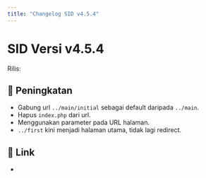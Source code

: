 ```yaml
---
title: "Changelog SID v4.5.4"
---
```


# SID Versi v4.5.4

Rilis: 

## :rocket: Peningkatan
- Gabung url `../main/initial` sebagai default daripada `../main`.
- Hapus `index.php` dari url.
- Menggunakan parameter pada URL halaman.
- `../first` kini menjadi halaman utama, tidak lagi redirect.

## :link: Link
- 
